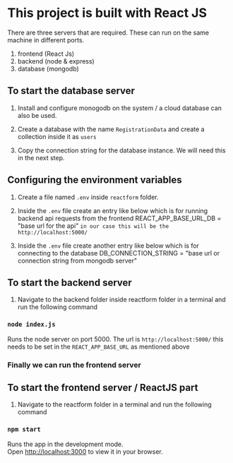 # This project is built with React JS

There are three servers that are required. These can run on the same machine in different ports.

1. frontend (React Js)
2. backend (node & express)
3. database (mongodb)

## To start the database server

1. Install and configure monogodb on the system / a cloud database can also be used.

2. Create a database with the name `RegistrationData` and create a collection inside it as `users`

3. Copy the connection string for the database instance. We will need this in the next step.


## Configuring the environment variables

1. Create a file named `.env` inside `reactform` folder.
2. Inside the `.env` file create an entry like below which is for running backend api requests from the frontend
    REACT_APP_BASE_URL_DB = "base url for the api"   `in our case this will be the http://localhost:5000/`

3. Inside the `.env` file create another entry like below which is for connecting to the database
    DB_CONNECTION_STRING = "base url or connection string from mongodb server"


## To start the backend server

1. Navigate to the backend folder inside reactform folder in a terminal and run the following command

### `node index.js`

Runs the node server on port 5000. The url is `http://localhost:5000/` this needs to be set in the `REACT_APP_BASE_URL` as mentioned above


### Finally we can run the frontend server


## To start the frontend server / ReactJS part 

1. Navigate to the reactform folder in a terminal and run the following command

### `npm start`

Runs the app in the development mode.\
Open [http://localhost:3000](http://localhost:3000) to view it in your browser.


